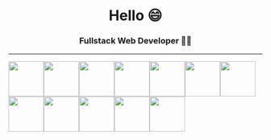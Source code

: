 

<h1 align="center">Hello 😄 </h1>
<h3 align="center">Fullstack Web Developer 🧑‍💻</h3>



<hr>
<img src="https://cdn.jsdelivr.net/gh/devicons/devicon/icons/typescript/typescript-original.svg" width="70" height="70"/><img src="https://cdn.jsdelivr.net/gh/devicons/devicon/icons/react/react-original.svg" width="70" height="70"/><img src="https://cdn.jsdelivr.net/gh/devicons/devicon/icons/angularjs/angularjs-original.svg" width="70" height="70"/><img src="https://cdn.jsdelivr.net/gh/devicons/devicon/icons/nestjs/nestjs-plain.svg" width="70" height="70"/><img src="https://cdn.jsdelivr.net/gh/devicons/devicon/icons/postgresql/postgresql-original.svg" width="70" height="70"/><img src="https://cdn.jsdelivr.net/gh/devicons/devicon/icons/tailwindcss/tailwindcss-original-wordmark.svg" width="70" height="70"/><img src="https://cdn.jsdelivr.net/gh/devicons/devicon/icons/python/python-original.svg" width="70" height="70"/><img src="https://cdn.jsdelivr.net/gh/devicons/devicon/icons/css3/css3-original.svg" width="70" height="70"/><img src="https://cdn.jsdelivr.net/gh/devicons/devicon/icons/html5/html5-original-wordmark.svg" width="70" height="70"/><img src="https://cdn.jsdelivr.net/gh/devicons/devicon/icons/javascript/javascript-original.svg" width="70" height="70"/><img src="https://cdn.jsdelivr.net/gh/devicons/devicon/icons/flutter/flutter-original.svg" width="70" height="70"/><img src="https://cdn.jsdelivr.net/gh/devicons/devicon/icons/sass/sass-original.svg" width="70" height="70"/>
          
          
          
          
          
          
          
